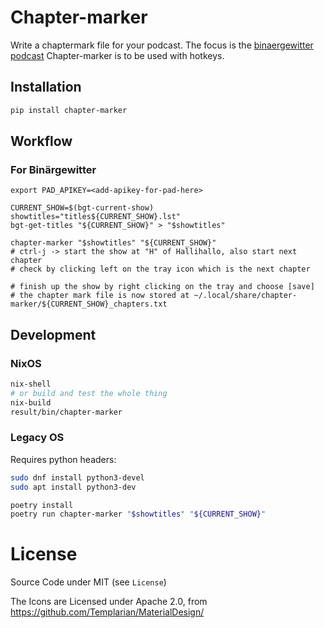 # Chapter-marker

Write a chaptermark file for your podcast. The focus is the [binaergewitter podcast](https://blog.binaergewitter.de)
Chapter-marker is to be used with hotkeys.


## Installation

```bash
pip install chapter-marker
```

## Workflow

### For Binärgewitter
```
export PAD_APIKEY=<add-apikey-for-pad-here> 

CURRENT_SHOW=$(bgt-current-show)
showtitles="titles${CURRENT_SHOW}.lst"
bgt-get-titles "${CURRENT_SHOW}" > "$showtitles"

chapter-marker "$showtitles" "${CURRENT_SHOW}"
# ctrl-j -> start the show at "H" of Hallihallo, also start next chapter
# check by clicking left on the tray icon which is the next chapter

# finish up the show by right clicking on the tray and choose [save] 
# the chapter mark file is now stored at ~/.local/share/chapter-marker/${CURRENT_SHOW}_chapters.txt
```

## Development

### NixOS

```bash
nix-shell
# or build and test the whole thing
nix-build
result/bin/chapter-marker
```


### Legacy OS

Requires python headers:

```bash
sudo dnf install python3-devel
sudo apt install python3-dev
```

```bash
poetry install
poetry run chapter-marker "$showtitles" "${CURRENT_SHOW}"
```

# License
Source Code under MIT (see `License`)

The Icons are Licensed under Apache 2.0, from https://github.com/Templarian/MaterialDesign/
